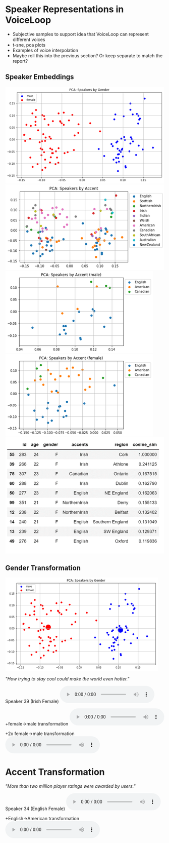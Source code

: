 # Speaker Representations in VoiceLoop

* Subjective samples to support idea that VoiceLoop can represent different voices
* t-sne, pca plots
* Examples of voice interpolation
* Maybe roll this into the previous section? Or keep separate to match the report?


## Speaker Embeddings
![wavform](ppt/baseline_speakers_pca_gender.png)
![wavform](ppt/baseline_speakers_pca_accent.png)
![wavform](ppt/baseline_speakers_pca_accent_male.png)
![wavform](ppt/baseline_speakers_pca_accent_female.png)
![wavform](ppt/baseline_cosine_similarity.png)

## Gender Transformation
![wavform](ppt/baseline_speakers_pca_gender_transformation.png)

_"How trying to stay cool could make the world even hotter."_

Speaker 39 (Irish Female) <audio src="ppt/baseline_gender_tranform_39_base.wav" controls></audio>

+female->male transformation <audio src="ppt/baseline_gender_tranform_39.wav" controls></audio>

+2x female->male transformation <audio src="ppt/baseline_gender_tranform_39_x2.wav" controls></audio>

# Accent Transformation
_"More than two million player ratings were awarded by users."_

Speaker 34 (English Female) <audio src="ppt/baseline_accent_transform_34_base.wav" controls></audio>

+English->American transformation <audio src="ppt/baseline_accent_transform_34.wav" controls></audio>

